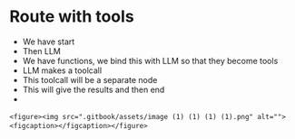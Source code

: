 # Route with tools

* We have start
* Then LLM
* We have functions, we bind this with LLM so that they become tools
* LLM makes a toolcall
* This toolcall will be a separate node
* This will give the results and then end
*

    <figure><img src=".gitbook/assets/image (1) (1) (1) (1).png" alt=""><figcaption></figcaption></figure>

